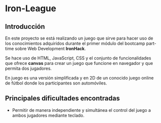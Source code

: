 # Iron-League

## Introducción
<p>En este proyecto se está realizando un juego que sirve para hacer uso de los conocimientos adquiridos durante el primer módulo del bootcamp part-time sobre Web Development <strong>IronHack</strong>.</p>
<p>Se hace uso de HTML, JavaScript, CSS y el conjunto de funcionalidades que ofrece <strong>canvas</strong> para crear un juego que funcione en navegador y que permita dos jugadores.</p>
<p>En juego es una versión simplificada y en 2D de un conocido juego online de fútbol donde los participantes son automóviles.</p>

## Principales dificultades encontradas
- Permitir de manera independiente y simultánea el control del juego a ambos jugadores mediante teclado.
